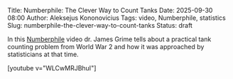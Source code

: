 Title: Numberphile: The Clever Way to Count Tanks
Date: 2025-09-30 08:00
Author: Aleksejus Kononovicius
Tags: video, Numberphile, statistics
Slug: numberphile-the-clever-way-to-count-tanks
Status: draft

In this [Numberphile](https://www.youtube.com/@numberphile) video dr. James
Grime tells about a practical tank counting problem from World War 2 and how
it was approached by statisticians at that time.

[youtube v="WLCwMRJBhuI"]
